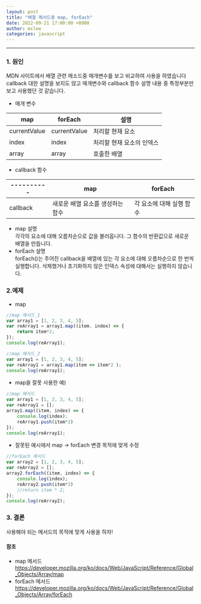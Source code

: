 ```yaml
---
layout: post
title: "배열 메서드중 map, forEach"
date: 2022-09-21 17:00:00 +0900
author: mclee
categories: javascript
---
```

<hr/>

### 1. 원인
MDN 사이트에서 배열 관련 메소드중 매개변수를 보고 비교하여 사용을 하였습니다
callback 대한 설명을 보지도 않고 매개변수와  callback 함수 설명 내용 중 특정부분만 보고 사용했던 것 같습니다.

- 매개 변수  

|map|forEach|설명|
|---|---|---|
|currentValue|currentValue|처리할 현재 요소| 
|index|index|처리할 현재 요소의 인덱스|
|array|array|호출한 배열|

- callback 함수

|----------| map                | forEach        |
|----------|--------------------|----------------|
| callback | 새로운 배열 요소를 생성하는 함수 | 각 요소에 대해 실행 함수 |

- map 설명  
  각각의 요소에 대해 오름차순으로 값을 불러옵니다.
  그 함수의 반환값으로 새로운 배열을 만듭니다.
- forEach 설명  
  forEach()는 주어진 callback을 배열에 있는 각 요소에 대해 오름차순으로 한 번씩 실행합니다. 
  삭제했거나 초기화하지 않은 인덱스 속성에 대해서는 실행하지 않습니다.


### 2.예제  
- map
```javascript
//map 메서드_1
var array1 = [1, 2, 3, 4, 5];
var reArray1 = array1.map((item, index) => {
	return item*2;
});
console.log(reArray1);

//map 메서드_2
var array1 = [1, 2, 3, 4, 5];
var reArray1 = array1.map(item => item*2 );
console.log(reArray1);
```
- map을 잘못 사용한 예)  
```javascript
//map 메서드
var array1 = [1, 2, 3, 4, 5];
var reArray1 = [];
array1.map((item, index) => {
	console.log(index);
	reArray1.push(item*2)
});
console.log(reArray1);
```
- 잘못된 예시에서 map -> forEach 변경 목적에 맞게 수정  
```javascript
//forEach 메서드
var array2 = [1, 2, 3, 4, 5];
var reArray2 = [];
array2.forEach((item, index) => {
	console.log(index);
	reArray2.push(item*2)
	//return item * 2;
});
console.log(reArray2);
```
### 3. 결론
사용해야 되는 메서드의 목적에 맞게 사용을 하자!

#### 참조
- map 메서드  
  https://developer.mozilla.org/ko/docs/Web/JavaScript/Reference/Global_Objects/Array/map
- forEach 메서드  
  https://developer.mozilla.org/ko/docs/Web/JavaScript/Reference/Global_Objects/Array/forEach